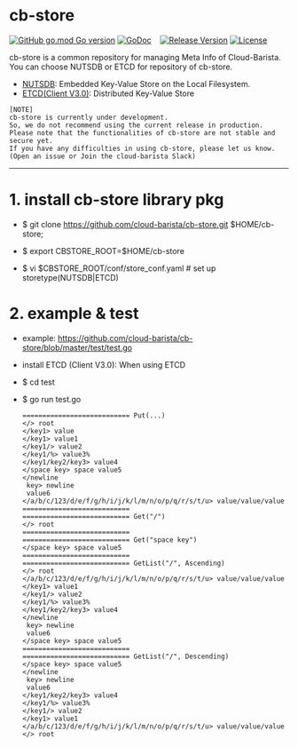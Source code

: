 # cb-store
[![GitHub go.mod Go version](https://img.shields.io/github/go-mod/go-version/cloud-barista/cb-store?label=go.mod)](https://github.com/cloud-barista/cb-store/blob/master/go.mod)
[![GoDoc](https://godoc.org/github.com/cloud-barista/cb-store?status.svg)](https://pkg.go.dev/github.com/cloud-barista/cb-store)&nbsp;&nbsp;&nbsp;
[![Release Version](https://img.shields.io/github/v/release/cloud-barista/cb-store)](https://github.com/cloud-barista/cb-store/releases)
[![License](https://img.shields.io/badge/License-Apache%202.0-blue.svg)](https://github.com/cloud-barista/cb-store/blob/master/LICENSE)

cb-store is a common repository for managing Meta Info of Cloud-Barista.
You can choose NUTSDB or ETCD for repository of cb-store.

-	[NUTSDB](https://github.com/xujiajun/nutsdb): Embedded Key-Value Store on the Local Filesystem.
- [ETCD(Client V3.0)](https://github.com/etcd-io/etcd): Distributed Key-Value Store

```
[NOTE]
cb-store is currently under development.
So, we do not recommend using the current release in production.
Please note that the functionalities of cb-store are not stable and secure yet.
If you have any difficulties in using cb-store, please let us know.
(Open an issue or Join the cloud-barista Slack)
```
***

# 1.	install cb-store library pkg
-	$ git clone https://github.com/cloud-barista/cb-store.git $HOME/cb-store; 
 
- $ export CBSTORE_ROOT=$HOME/cb-store
    
- $ vi $CBSTORE_ROOT/conf/store_conf.yaml # set up storetype(NUTSDB|ETCD)
  
# 2.	example & test
- example: https://github.com/cloud-barista/cb-store/blob/master/test/test.go
  
- install ETCD (Client V3.0): When using ETCD
    
-	$ cd test  
    
-	$ go run test.go 

      ```
      =========================== Put(...)
      </> root
      </key1> value
      </key1> value1
      </key1/> value2
      </key1/%> value3%
      </key1/key2/key3> value4
      </space key> space value5
      </newline
       key> newline
       value6
      </a/b/c/123/d/e/f/g/h/i/j/k/l/m/n/o/p/q/r/s/t/u> value/value/value
      ===========================
      =========================== Get("/")
      </> root
      ===========================
      =========================== Get("space key")
      </space key> space value5
      ===========================
      =========================== GetList("/", Ascending)
      </> root
      </a/b/c/123/d/e/f/g/h/i/j/k/l/m/n/o/p/q/r/s/t/u> value/value/value
      </key1> value1
      </key1/> value2
      </key1/%> value3%
      </key1/key2/key3> value4
      </newline
       key> newline
       value6
      </space key> space value5
      ===========================
      =========================== GetList("/", Descending)
      </space key> space value5
      </newline
       key> newline
       value6
      </key1/key2/key3> value4
      </key1/%> value3%
      </key1/> value2
      </key1> value1
      </a/b/c/123/d/e/f/g/h/i/j/k/l/m/n/o/p/q/r/s/t/u> value/value/value
      </> root

      ```

